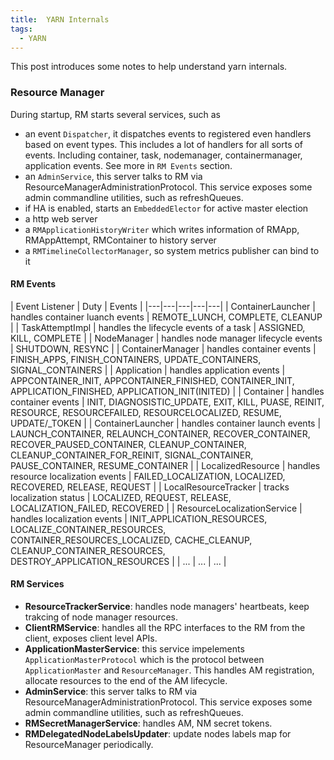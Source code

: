 ```yaml
---
title:  YARN Internals
tags:
  - YARN
---
```


This post introduces some notes to help understand yarn internals.

<!--more-->

### Resource Manager

During startup, RM starts several services, such as

- an event `Dispatcher`, it dispatches events to registered even handlers based on event types. This includes a lot of handlers for all sorts of events. Including container, task, nodemanager, containermanager, application events. See more in `RM Events` section.
- an `AdminService`, this server talks to RM via ResourceManagerAdministrationProtocol. This service exposes some admin commandline utilities, such as refreshQueues.
- if HA is enabled, starts an `EmbeddedElector` for active master election
- a http web server
- a `RMApplicationHistoryWriter` which writes information of RMApp, RMAppAttempt, RMContainer to history server
- a `RMTimelineCollectorManager`, so system metrics publisher can bind to it

#### RM Events

| Event Listener  |  Duty | Events  |
|---|---|---|---|---|
| ContainerLauncher | handles container luanch events | REMOTE\_LUNCH, COMPLETE,  CLEANUP |
| TaskAttemptImpl | handles the lifecycle events of a task | ASSIGNED, KILL, COMPLETE |
| NodeManager | handles node manager lifecycle events | SHUTDOWN, RESYNC |
| ContainerManager | handles container events | FINISH\_APPS, FINISH\_CONTAINERS, UPDATE\_CONTAINERS, SIGNAL\_CONTAINERS |
| Application | handles application events | APPCONTAINER\_INIT,  APPCONTAINER\_FINISHED, CONTAINER\_INIT, APPLICATION\_FINISHED, APPLICATION\_INIT(INITED) |
| Container | handles container events | INIT, DIAGNOSISTIC\_UPDATE, EXIT, KILL, PUASE, REINIT, RESOURCE, RESOURCEFAILED, RESOURCELOCALIZED, RESUME, UPDATE/_TOKEN |
| ContainerLauncher | handles container launch events | LAUNCH\_CONTAINER, RELAUNCH\_CONTAINER, RECOVER\_CONTAINER, RECOVER\_PAUSED_CONTAINER, CLEANUP\_CONTAINER, CLEANUP\_CONTAINER\_FOR\_REINIT, SIGNAL\_CONTAINER, PAUSE\_CONTAINER, RESUME\_CONTAINER |
| LocalizedResource | handles resource localization events | FAILED\_LOCALIZATION, LOCALIZED, RECOVERED, RELEASE, REQUEST |
| LocalResourceTracker | tracks localization status | LOCALIZED, REQUEST, RELEASE, LOCALIZATION_FAILED, RECOVERED |
| ResourceLocalizationService | handles localization events | INIT\_APPLICATION\_RESOURCES, LOCALIZE\_CONTAINER\_RESOURCES, CONTAINER\_RESOURCES\_LOCALIZED, CACHE\_CLEANUP, CLEANUP\_CONTAINER\_RESOURCES, DESTROY\_APPLICATION\_RESOURCES |
| ... | ... | ... |


#### RM Services

- **ResourceTrackerService**: handles node managers' heartbeats, keep trakcing of node manager resources.
- **ClientRMService**: handles all the RPC interfaces to the RM from the client, exposes client level APIs.
- **ApplicationMasterService**: this service impelements `ApplicationMasterProtocol` which is the protocol between `ApplicationMaster` and `ResourceManager`. This handles AM registration, allocate resources to the end of the AM lifecycle.
- **AdminService**: this server talks to RM via ResourceManagerAdministrationProtocol. This service exposes some admin commandline utilities, such as refreshQueues.
- **RMSecretManagerService**: handles AM, NM secret tokens.
- **RMDelegatedNodeLabelsUpdater**: update nodes labels map for ResourceManager periodically.

